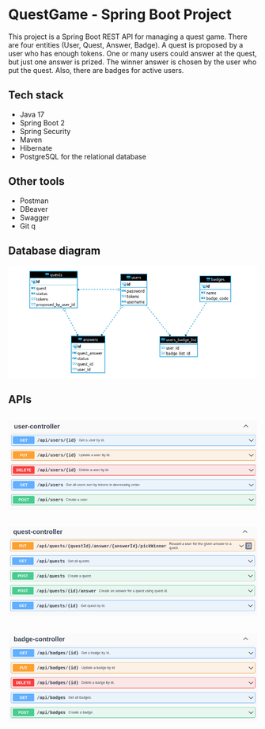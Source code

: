 # QuestGame -  Spring Boot Project

This project is a Spring Boot REST API for managing a quest game. There are four entities (User, Quest, Answer, Badge). A quest is proposed by a user who has enough tokens. One or many users could answer at the quest, but just one answer is prized. The winner answer is chosen by the user who put the quest. Also, there are badges for active users. 

## Tech stack

- Java 17
- Spring Boot 2
- Spring Security
- Maven
- Hibernate
- PostgreSQL for the relational database

## Other tools

- Postman 
- DBeaver
- Swagger
- Git
q
## Database diagram
![Screenshot](https://github.com/marta32/QuestGame/blob/main/images/Diagram.png)

## APIs
![Screenshot](https://github.com/marta32/QuestGame/blob/main/images/User.png)
-----
![Screenshot](https://github.com/marta32/QuestGame/blob/main/images/Quest.png)
-----
![Screenshot](https://github.com/marta32/QuestGame/blob/main/images/Badge.png)
-----